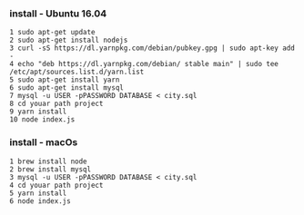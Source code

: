 
### install  - Ubuntu 16.04
    1 sudo apt-get update
    2 sudo apt-get install nodejs
    3 curl -sS https://dl.yarnpkg.com/debian/pubkey.gpg | sudo apt-key add -
    4 echo "deb https://dl.yarnpkg.com/debian/ stable main" | sudo tee /etc/apt/sources.list.d/yarn.list
    5 sudo apt-get install yarn
    6 sudo apt-get install mysql 
    7 mysql -u USER -pPASSWORD DATABASE < city.sql
    8 cd youar path project
    9 yarn install 
    10 node index.js
        
### install  - macOs
    1 brew install node
    2 brew install mysql
    3 mysql -u USER -pPASSWORD DATABASE < city.sql
    4 cd youar path project 
    5 yarn install 
    6 node index.js
    
